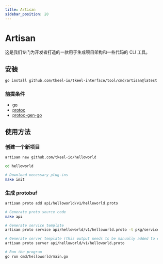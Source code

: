 ```yaml
---
title: Artisan
sidebar_position: 20
---
```


# Artisan
这是我们专门为开发者打造的一款用于生成项目架构和一些代码的 CLI 工具。

## 安装
```bash
go install github.com/tkeel-io/tkeel-interface/tool/cmd/artisan@latest
```
### 前提条件
- [go](https://golang.org/dl/)
- [protoc](https://github.com/protocolbuffers/protobuf)
- [protoc-gen-go](https://github.com/protocolbuffers/protobuf-go)

## 使用方法
### 创建一个新项目
```bash
artisan new github.com/tkeel-io/helloworld

cd helloworld

# Download necessary plug-ins
make init
```
### 生成 protobuf
```bash
artisan proto add api/helloworld/v1/helloworld.proto

# Generate proto source code
make api

# Generate service template
artisan proto service api/helloworld/v1/helloworld.proto -t pkg/service

# Generate server template (this output needs to be manually added to cmd/helloworld/main.go)
artisan proto server api/helloworld/v1/helloworld.proto

# Run the program
go run cmd/helloworld/main.go
```

